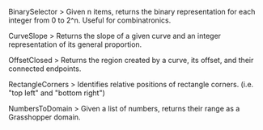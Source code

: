 BinarySelector > Given n items, returns the binary representation for each integer from 0 to 2^n. Useful for combinatronics.

CurveSlope > Returns the slope of a given curve and an integer representation of its general proportion.

OffsetClosed > Returns the region created by a curve, its offset, and their connected endpoints.

RectangleCorners > Identifies relative positions of rectangle corners. (i.e. "top left" and "bottom right")

NumbersToDomain > Given a list of numbers, returns their range as a Grasshopper domain.